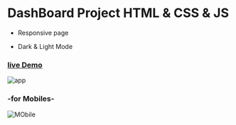 # DashBoard Project HTML & CSS & JS

- Responsive page 

- Dark & Light Mode

### [live Demo](https://m2001said.github.io/DashBoard/)

![app](https://user-images.githubusercontent.com/91760639/190576262-af07b2cd-48d3-475d-9100-dfbfdf8fe23f.jpg)

### -for Mobiles-

![MObile](https://user-images.githubusercontent.com/91760639/190576547-ad114e6e-863b-40f6-a751-f27aca234c7d.jpg)
